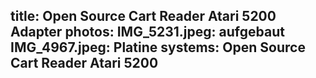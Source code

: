 title: Open Source Cart Reader Atari 5200 Adapter
photos:
    IMG_5231.jpeg: aufgebaut
    IMG_4967.jpeg: Platine
systems:
    Open Source Cart Reader
    Atari 5200
---
